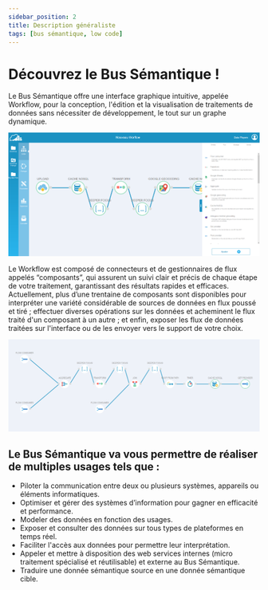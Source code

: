 ```yaml
---
sidebar_position: 2
title: Description généraliste
tags: [bus sémantique, low code]
---
```


# Découvrez le Bus Sémantique !

Le Bus Sémantique offre une interface graphique intuitive, appelée Workflow, pour la conception, l'édition et la visualisation de traitements de données sans nécessiter de développement, le tout sur un graphe dynamique.

![]("../../../static/img/Capturegrappe.png)

Le Workflow est composé de connecteurs et de gestionnaires de flux appelés “composants”, qui assurent un suivi clair et précis de chaque étape de votre traitement, garantissant des résultats rapides et efficaces.
Actuellement, plus d’une trentaine de composants sont disponibles pour interpréter une variété considérable de sources de données en flux poussé et tiré ; effectuer diverses opérations sur les données et acheminent le flux traité d'un composant à un autre ; et enfin, exposer les flux de données traitées sur l'interface ou de les envoyer vers le support de votre choix.

![]("../../../static/img/agregation-agenda-comme-un.png)

## Le Bus Sémantique va vous permettre de réaliser de multiples usages tels que :

- Piloter la communication entre deux ou plusieurs systèmes, appareils ou éléments informatiques.	
- Optimiser et gérer des systèmes d’information pour gagner en efficacité et performance.
- Modeler des données en fonction des usages.
- Exposer et consulter des données sur tous types de plateformes en temps réel.	
- Faciliter l'accès aux données pour permettre leur interprétation.
- Appeler et mettre à disposition des web services internes (micro traitement spécialisé et réutilisable) et externe au Bus Sémantique.
- Traduire une donnée sémantique source en une donnée sémantique cible.

